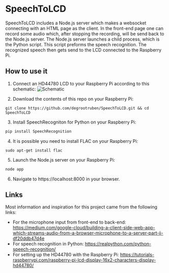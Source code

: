 # SpeechToLCD
SpeechToLCD includes a Node.js server which makes a websocket connecting with an HTML page as the client. In the front-end page one can record some audio which, after stopping the recording, will be send back to the Node.js server. The Node.js server launches a child process, which is the Python script. This script preforms the speech recognition. The recognized speech then gets send to the LCD connected to the Raspberry Pi.


## How to use it
1. Connect an HD44780 LCD to your Raspberry Pi according to this schematic:
![Schematic](https://tutorials-raspberrypi.de/wp-content/uploads/2014/08/lcd_Steckplatine.png)

2. Download the contents of this repo on your Raspberry Pi:
```
git clone https://github.com/degrootruben/SpeechToLCD.git && cd SpeechToLCD
```

3. Install SpeechRecogniton for Python on your Raspberry Pi:
```python
pip install SpeechRecognition
```

4. It is possible you need to install FLAC on your Raspberry Pi:
```
sudo apt-get install flac
```

5. Launch the Node.js server on your Raspberry Pi:
```javascript
node app
```

6. Navigate to https://localhost:8000 in your browser.


## Links
Most information and inspiration for this project came from the following links:
- For the microphone input from front-end to back-end: https://medium.com/google-cloud/building-a-client-side-web-app-which-streams-audio-from-a-browser-microphone-to-a-server-part-ii-df20ddb47d4e
- For speech recognition in Python: https://realpython.com/python-speech-recognition/
- For setting up the HD44780 with the Raspberry Pi: https://tutorials-raspberrypi.com/raspberry-pi-lcd-display-16x2-characters-display-hd44780/
